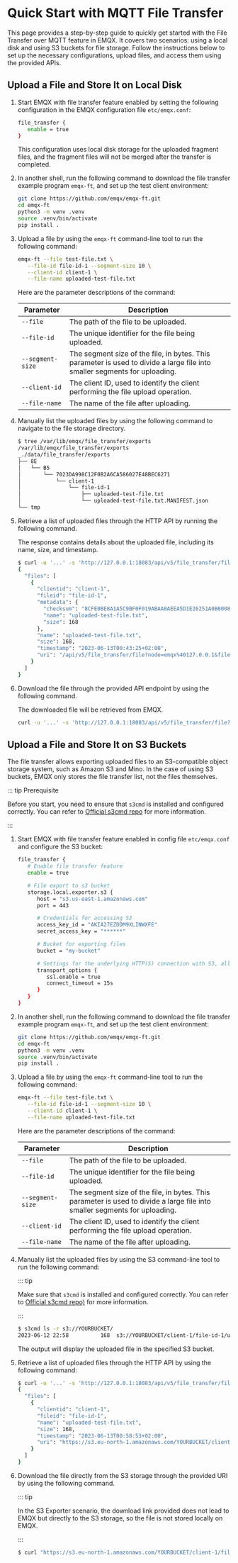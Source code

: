 # Quick Start with MQTT File Transfer

This page provides a step-by-step guide to quickly get started with the File Transfer over MQTT feature in EMQX. It covers two scenarios: using a local disk and using S3 buckets for file storage. Follow the instructions below to set up the necessary configurations, upload files, and access them using the provided APIs.

## Upload a File and Store It on Local Disk

1. Start EMQX with file transfer feature enabled by setting the following configuration in the EMQX configuration file `etc/emqx.conf`:

   ```bash
   file_transfer {
      enable = true
   }
   ```

   This configuration uses local disk storage for the uploaded fragment files, and the fragment files will not be merged after the transfer is completed.

2. In another shell, run the following command to download the file transfer example program `emqx-ft`, and set up the test client environment:

   ```bash
   git clone https://github.com/emqx/emqx-ft.git
   cd emqx-ft
   python3 -m venv .venv
   source .venv/bin/activate
   pip install .
   ```

3. Upload a file by using the `emqx-ft` command-line tool to run the following command:

   ```bash
   emqx-ft --file test-file.txt \
      --file-id file-id-1 --segment-size 10 \
      --client-id client-1 \
      --file-name uploaded-test-file.txt
   ```

   Here are the parameter descriptions of the command:

   | Parameter        | Description                                                  |
   | ---------------- | ------------------------------------------------------------ |
   | `--file`         | The path of the file to be uploaded.                         |
   | `--file-id`      | The unique identifier for the file being uploaded.           |
   | `--segment-size` | The segment size of the file, in bytes. This parameter is used to divide a large file into smaller segments for uploading. |
   | `--client-id`    | The client ID, used to identify the client performing the file upload operation. |
   | `--file-name`    | The name of the file after uploading.                        |

4. Manually list the uploaded files by using the following command to navigate to the file storage directory.

   ```bash
   $ tree /var/lib/emqx/file_transfer/exports
   /var/lib/emqx/file_transfer/exports
   _./data/file_transfer/exports
   ├── 8E
   │   └── B5
   │       └── 7023DA998C12F0B2A6CA586027E48BEC6271
   │           └── client-1
   │               └── file-id-1
   │                   ├── uploaded-test-file.txt
   │                   └── uploaded-test-file.txt.MANIFEST.json
   └── tmp
   ```

5. Retrieve a list of uploaded files through the HTTP API by running the following command.

   The response contains details about the uploaded file, including its name, size, and timestamp.

   ```bash
   $ curl -u '...' -s 'http://127.0.0.1:18083/api/v5/file_transfer/files' | jq
   {
     "files": [
       {
         "clientid": "client-1",
         "fileid": "file-id-1",
         "metadata": {
           "checksum": "8CFE0BE8A1A5C9BF0F019ABAA8AEEA5D1E26251A0B000883C8875C99A5CFF2F8",
           "name": "uploaded-test-file.txt",
           "size": 168
         },
         "name": "uploaded-test-file.txt",
         "size": 168,
         "timestamp": "2023-06-13T00:43:25+02:00",
         "uri": "/api/v5/file_transfer/file?node=emqx%40127.0.0.1&fileref=8E%2FB5%2F7023DA998C12F0B2A6CA586027E48BEC6271%2Fclient-1%2Ffile-id-1%2Fuploaded-test-file.txt"
       }
     ]
   }
   ```

6. Download the file through the provided API endpoint by using the following command.

   The downloaded file will be retrieved from EMQX.

   ```bash
   curl -u '...' -s 'http://127.0.0.1:18083/api/v5/file_transfer/file?node=emqx%40127.0.0.1&fileref=8E%2FB5%2F7023DA998C12F0B2A6CA586027E48BEC6271%2Fclient-1%2Ffile-id-1%2Fuploaded-test-file.txt'
   ```

## Upload a File and Store It on S3 Buckets

The file transfer allows exporting uploaded files to an S3-compatible object storage system, such as Amazon S3 and Mino. In the case of using S3 buckets, EMQX only stores the file transfer list, not the files themselves.

::: tip Prerequisite

Before you start, you need to ensure that `s3cmd` is installed and configured correctly. You can refer to [Official s3cmd repo](https://github.com/s3tools/s3cmd) for more information.

:::

1. Start EMQX with file transfer feature enabled in config file `etc/emqx.conf` and configure the S3 bucket:

   ```bash
   file_transfer {
      # Enable file transfer feature
      enable = true

      # File export to s3 bucket
      storage.local.exporter.s3 {
         host = "s3.us-east-1.amazonaws.com"
         port = 443

         # Credentials for accessing S3
         access_key_id = "AKIA27EZDDM9XLINWXFE"
         secret_access_key = "******"

         # Bucket for exporting files
         bucket = "my-bucket"

         # Settings for the underlying HTTP(S) connection with S3, allowing secure file upload and connection pool management.
         transport_options {
            ssl.enable = true
            connect_timeout = 15s
         }
      }
   }
   ```

2. In another shell, run the following command to download the file transfer example program `emqx-ft`, and set up the test client environment:

   ```bash
   git clone https://github.com/emqx/emqx-ft.git
   cd emqx-ft
   python3 -m venv .venv
   source .venv/bin/activate
   pip install .
   ```

3. Upload a file by using the `emqx-ft` command-line tool to run the following command:

   ```bash
   emqx-ft --file test-file.txt \
      --file-id file-id-1 --segment-size 10 \
      --client-id client-1 \
      --file-name uploaded-test-file.txt
   ```

   Here are the parameter descriptions of the command:

   | Parameter        | Description                                                  |
   | ---------------- | ------------------------------------------------------------ |
   | `--file`         | The path of the file to be uploaded.                         |
   | `--file-id`      | The unique identifier for the file being uploaded.           |
   | `--segment-size` | The segment size of the file, in bytes. This parameter is used to divide a large file into smaller segments for uploading. |
   | `--client-id`    | The client ID, used to identify the client performing the file upload operation. |
   | `--file-name`    | The name of the file after uploading.                        |

4. Manually list the uploaded files by using the S3 command-line tool to run the following command:

   ::: tip

   Make sure that `s3cmd` is installed and configured correctly. You can refer to [Official s3cmd repo)](https://github.com/s3tools/s3cmd) for more information.

   :::

   ```bash
   $ s3cmd ls -r s3://YOURBUCKET/
   2023-06-12 22:58          168  s3://YOURBUCKET/client-1/file-id-1/uploaded-test-file.txt
   ```

   The output will display the uploaded file in the specified S3 bucket.

5. Retrieve a list of uploaded files through the HTTP API by using the following command:

   ```bash
   $ curl -u '...' -s 'http://127.0.0.1:18083/api/v5/file_transfer/files' | jq
   {
     "files": [
       {
         "clientid": "client-1",
         "fileid": "file-id-1",
         "name": "uploaded-test-file.txt",
         "size": 168,
         "timestamp": "2023-06-13T00:58:53+02:00",
         "uri": "https://s3.eu-north-1.amazonaws.com/YOURBUCKET/client-1/file-id-1/uploaded-test-file.txt?X-Amz-Algorithm=AWS4-HMAC-SHA256&X-Amz-Credential=...&X-Amz-SignedHeaders=host&X-Amz-Signature=..."
       }
     ]
   }
   ```

6. Download the file directly from the S3 storage through the provided URI by using the following command.

   ::: tip

   In the S3 Exporter scenario, the download link provided does not lead to EMQX but directly to the S3 storage, so the file is not stored locally on EMQX.

   :::

   ```bash
   $ curl "https://s3.eu-north-1.amazonaws.com/YOURBUCKET/client-1/file-id-1/uploaded-test-file.txt?X-Amz-Algorithm=AWS4-HMAC-SHA256&X-Amz-Credential=...&X-Amz-SignedHeaders=host&X-Amz-Signature=..."
   ```

